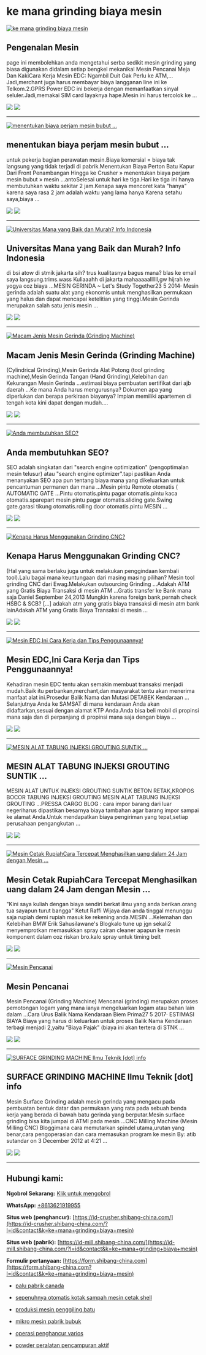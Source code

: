 # ke mana grinding biaya mesin

<a href="https://swt.shibang-china.com/?l=id&img&k=ke+mana+grinding+biaya+mesin" target="_blank">![ke mana grinding biaya mesin](http://static.shibang-china.com/all-800x300/1312.jpg)</a>

## Pengenalan Mesin
page ini membolehkan anda mengetahui serba sedikit mesin grinding yang biasa digunakan didalam setiap bengkel mekanikal Mesin Pencanai Meja Dan KakiCara Kerja Mesin EDC: Ngambil Duit Gak Perlu ke ATM,…Jadi,merchant juga harus membayar biaya langganan line ini ke Telkom.2.GPRS Power EDC ini bekerja dengan memanfaatkan sinyal seluler.Jadi,memakai SIM card layaknya hape.Mesin ini harus tercolok ke …


<a href="https://whatsapp.shibangsoft.com/WhatsApp.php" target="_blank" title="WhatsApp">![](http://static.shibang-china.com/icon/whatsapp.png)</a> <a href="https://swt.shibang-china.com/?l=id&icon&k=ke+mana+grinding+biaya+mesin" target="_blank">![](http://static.shibang-china.com/icon/chat-id.png)</a>

---

<a href="https://swt.shibang-china.com/?l=id&img&k=ke+mana+grinding+biaya+mesin" target="_blank">![menentukan biaya perjam mesin bubut …](http://static.shibang-china.com/all-800x300/384.jpg)</a>

## menentukan biaya perjam mesin bubut …
untuk pekerja bagian perawatan mesin.Biaya komersial = biaya tak langsung yang tidak terjadi di pabrik.Menentukan Biaya Perton Batu Kapur Dari Front Penambangan Hingga ke Crusher » menentukan biaya perjam mesin bubut » mesin …antoSelesai untuk hari ke tiga.Hari ke tiga ini hanya membutuhkan waktu sekitar 2 jam.Kenapa saya mencoret kata "hanya" karena saya rasa 2 jam adalah waktu yang lama hanya Karena setahu saya,biaya …


<a href="https://whatsapp.shibangsoft.com/WhatsApp.php" target="_blank" title="WhatsApp">![](http://static.shibang-china.com/icon/whatsapp.png)</a> <a href="https://swt.shibang-china.com/?l=id&icon&k=ke+mana+grinding+biaya+mesin" target="_blank">![](http://static.shibang-china.com/icon/chat-id.png)</a>

---

<a href="https://swt.shibang-china.com/?l=id&img&k=ke+mana+grinding+biaya+mesin" target="_blank">![Universitas Mana yang Baik dan Murah? Info Indonesia](http://static.shibang-china.com/all-800x300/37.jpg)</a>

## Universitas Mana yang Baik dan Murah? Info Indonesia
di bsi atow di stmik jakarta sih? trus kualitasnya bagus mana? blas ke email saya langsung.trims.wass Kuliaaahh di jakarta mahaaaaallllll,gw hijrah ke yogya coz biaya …MESIN GERINDA ~ Let's Study Together23 5 2014· Mesin gerinda adalah suatu alat yang ekonomis untuk menghasilkan permukaan yang halus dan dapat mencapai ketelitian yang tinggi.Mesin Gerinda merupakan salah satu jenis mesin …


<a href="https://whatsapp.shibangsoft.com/WhatsApp.php" target="_blank" title="WhatsApp">![](http://static.shibang-china.com/icon/whatsapp.png)</a> <a href="https://swt.shibang-china.com/?l=id&icon&k=ke+mana+grinding+biaya+mesin" target="_blank">![](http://static.shibang-china.com/icon/chat-id.png)</a>

---

<a href="https://swt.shibang-china.com/?l=id&img&k=ke+mana+grinding+biaya+mesin" target="_blank">![Macam Jenis Mesin Gerinda (Grinding Machine)](http://static.shibang-china.com/all-800x300/306.jpg)</a>

## Macam Jenis Mesin Gerinda (Grinding Machine)
(Cylindrical Grinding),Mesin Gerinda Alat Potong (tool grinding machine),Mesin Gerinda Tangan (Hand Grinding),Kelebihan dan Kekurangan Mesin Gerinda …estimasi biaya pembuatan sertifikat dari ajb daerah …Ke mana Anda harus mengurusnya? Dokumen apa yang diperlukan dan berapa perkiraan biayanya? Impian memiliki apartemen di tengah kota kini dapat dengan mudah.…


<a href="https://whatsapp.shibangsoft.com/WhatsApp.php" target="_blank" title="WhatsApp">![](http://static.shibang-china.com/icon/whatsapp.png)</a> <a href="https://swt.shibang-china.com/?l=id&icon&k=ke+mana+grinding+biaya+mesin" target="_blank">![](http://static.shibang-china.com/icon/chat-id.png)</a>

---

<a href="https://swt.shibang-china.com/?l=id&img&k=ke+mana+grinding+biaya+mesin" target="_blank">![Anda membutuhkan SEO?](http://static.shibang-china.com/all-800x300/1239.jpg)</a>

## Anda membutuhkan SEO?
SEO adalah singkatan dari "search engine optimization" (pengoptimalan mesin telusur) atau "search engine optimizer".tapi pastikan Anda menanyakan SEO apa pun tentang biaya mana yang dikeluarkan untuk pencantuman permanen dan mana …Mesin pintu Remote otomatis ( AUTOMATIC GATE …Pintu otomatis.pintu pagar otomatis.pintu kaca otomatis.sparepart mesin pintu pagar otomatis.sliding gate.Swing gate.garasi tikung otomatis.rolling door otomatis.pintu MESIN …


<a href="https://whatsapp.shibangsoft.com/WhatsApp.php" target="_blank" title="WhatsApp">![](http://static.shibang-china.com/icon/whatsapp.png)</a> <a href="https://swt.shibang-china.com/?l=id&icon&k=ke+mana+grinding+biaya+mesin" target="_blank">![](http://static.shibang-china.com/icon/chat-id.png)</a>

---

<a href="https://swt.shibang-china.com/?l=id&img&k=ke+mana+grinding+biaya+mesin" target="_blank">![Kenapa Harus Menggunakan Grinding CNC?](http://static.shibang-china.com/all-800x300/703.jpg)</a>

## Kenapa Harus Menggunakan Grinding CNC?
(Hal yang sama berlaku juga untuk melakukan penggindaan kembali tool).Lalu bagai mana keuntungaan dari masing masing pilihan? Mesin tool grinding CNC dari Ewag.Melakukan outsourcing Grinding …Adakah ATM yang Gratis Biaya Transaksi di mesin ATM …Gratis transfer ke Bank mana saja Daniel September 24,2013 Mungkin karena foreign bank,pernah check HSBC & SCB? […] adakah atm yang gratis biaya transaksi di mesin atm bank lainAdakah ATM yang Gratis Biaya Transaksi di mesin …


<a href="https://whatsapp.shibangsoft.com/WhatsApp.php" target="_blank" title="WhatsApp">![](http://static.shibang-china.com/icon/whatsapp.png)</a> <a href="https://swt.shibang-china.com/?l=id&icon&k=ke+mana+grinding+biaya+mesin" target="_blank">![](http://static.shibang-china.com/icon/chat-id.png)</a>

---

<a href="https://swt.shibang-china.com/?l=id&img&k=ke+mana+grinding+biaya+mesin" target="_blank">![Mesin EDC,Ini Cara Kerja dan Tips Penggunaannya!](http://static.shibang-china.com/all-800x300/1435.jpg)</a>

## Mesin EDC,Ini Cara Kerja dan Tips Penggunaannya!
Kehadiran mesin EDC tentu akan semakin membuat transaksi menjadi mudah.Baik itu perbankan,merchant,dan masyarakat tentu akan menerima manfaat alat ini.Prosedur Balik Nama dan Mutasi DETABEK Kendaraan …Selanjutnya Anda ke SAMSAT di mana kendaraan Anda akan didaftarkan,sesuai dengan alamat KTP Anda.Anda bisa beli mobil di propinsi mana saja dan di perpanjang di propinsi mana saja dengan biaya …


<a href="https://whatsapp.shibangsoft.com/WhatsApp.php" target="_blank" title="WhatsApp">![](http://static.shibang-china.com/icon/whatsapp.png)</a> <a href="https://swt.shibang-china.com/?l=id&icon&k=ke+mana+grinding+biaya+mesin" target="_blank">![](http://static.shibang-china.com/icon/chat-id.png)</a>

---

<a href="https://swt.shibang-china.com/?l=id&img&k=ke+mana+grinding+biaya+mesin" target="_blank">![MESIN ALAT TABUNG INJEKSI GROUTING SUNTIK …](http://static.shibang-china.com/all-800x300/130.jpg)</a>

## MESIN ALAT TABUNG INJEKSI GROUTING SUNTIK …
MESIN ALAT UNTUK INJEKSI GROUTING SUNTIK BETON RETAK,KROPOS BOCOR TABUNG INJEKSI GROUTING MESIN ALAT TABUNG INJEKSI GROUTING …PRESSA CARGO BLOG : cara impor barang dari luar negeriharus dipastikan besarnya biaya tambahan agar barang impor sampai ke alamat Anda.Untuk mendapatkan biaya pengiriman yang tepat,setiap perusahaan pengangkutan …


<a href="https://whatsapp.shibangsoft.com/WhatsApp.php" target="_blank" title="WhatsApp">![](http://static.shibang-china.com/icon/whatsapp.png)</a> <a href="https://swt.shibang-china.com/?l=id&icon&k=ke+mana+grinding+biaya+mesin" target="_blank">![](http://static.shibang-china.com/icon/chat-id.png)</a>

---

<a href="https://swt.shibang-china.com/?l=id&img&k=ke+mana+grinding+biaya+mesin" target="_blank">![Mesin Cetak RupiahCara Tercepat Menghasilkan uang dalam 24 Jam dengan Mesin …](http://static.shibang-china.com/all-800x300/839.jpg)</a>

## Mesin Cetak RupiahCara Tercepat Menghasilkan uang dalam 24 Jam dengan Mesin …
"Kini saya kuliah dengan biaya sendiri berkat ilmu yang anda berikan.orang tua sayapun turut bangga" Ketut Raffi Wijaya dan anda tinggal menunggu saja rupiah demi rupiah masuk ke rekening anda.MESIN …Kelemahan dan Kelebihan BMW Erik Sahusilawane's Blogkalo tune up jgn sekali2 menyemprotkan memasukkan spray cairan cleaner apapun ke mesin komponent dalam coz riskan bro.kalo spray untuk timing belt


<a href="https://whatsapp.shibangsoft.com/WhatsApp.php" target="_blank" title="WhatsApp">![](http://static.shibang-china.com/icon/whatsapp.png)</a> <a href="https://swt.shibang-china.com/?l=id&icon&k=ke+mana+grinding+biaya+mesin" target="_blank">![](http://static.shibang-china.com/icon/chat-id.png)</a>

---

<a href="https://swt.shibang-china.com/?l=id&img&k=ke+mana+grinding+biaya+mesin" target="_blank">![Mesin Pencanai](http://static.shibang-china.com/all-800x300/450.jpg)</a>

## Mesin Pencanai
Mesin Pencanai (Grinding Machine) Mencanai (grinding) merupakan proses pemotongan logam yang mana ianya mengeluarkan logam atau bahan lain dalam …Cara Urus Balik Nama Kendaraan Biem Prima27 5 2017· ESTIMASI BIAYA Biaya yang harus di keluarkan untuk proses Balik Nama Kendaraan terbagi menjadi 2,yaitu “Biaya Pajak” (biaya ini akan tertera di STNK …


<a href="https://whatsapp.shibangsoft.com/WhatsApp.php" target="_blank" title="WhatsApp">![](http://static.shibang-china.com/icon/whatsapp.png)</a> <a href="https://swt.shibang-china.com/?l=id&icon&k=ke+mana+grinding+biaya+mesin" target="_blank">![](http://static.shibang-china.com/icon/chat-id.png)</a>

---

<a href="https://swt.shibang-china.com/?l=id&img&k=ke+mana+grinding+biaya+mesin" target="_blank">![SURFACE GRINDING MACHINE Ilmu Teknik [dot] info](http://static.shibang-china.com/all-800x300/1126.jpg)</a>

## SURFACE GRINDING MACHINE Ilmu Teknik [dot] info
Mesin Surface Grinding adalah mesin gerinda yang mengacu pada pembuatan bentuk datar dan permukaan yang rata pada sebuah benda kerja yang berada di bawah batu gerinda yang berputar.Mesin surface grinding bisa kita jumpai di ATMI pada mesin …CNC Milling Machine (Mesin Milling CNC) Bloggimana cara memutarkan spindel utama,urutan yang benar,cara pengoperasian dan cara memasukan program ke mesin By: atib sutandar on 3 December 2012 at 4:21 …


<a href="https://whatsapp.shibangsoft.com/WhatsApp.php" target="_blank" title="WhatsApp">![](http://static.shibang-china.com/icon/whatsapp.png)</a> <a href="https://swt.shibang-china.com/?l=id&icon&k=ke+mana+grinding+biaya+mesin" target="_blank">![](http://static.shibang-china.com/icon/chat-id.png)</a>

---
## Hubungi kami:

**Ngobrol Sekarang:** [Klik untuk mengobrol](https://swt.shibang-china.com?l=id&contact&k=ke+mana+grinding+biaya+mesin)

**WhatsApp:**  [+8613621919955](https://whatsapp.shibangsoft.com/WhatsApp.php)

**Situs web (penghancur):** [https://id-crusher.shibang-china.com/](https://id-crusher.shibang-china.com/?l=id&contact&k=ke+mana+grinding+biaya+mesin)

**Situs web (pabrik):** [https://id-mill.shibang-china.com/](https://id-mill.shibang-china.com/?l=id&contact&k=ke+mana+grinding+biaya+mesin)

**Formulir pertanyaan:** [https://form.shibang-china.com](https://form.shibang-china.com?l=id&contact&k=ke+mana+grinding+biaya+mesin)

* [palu pabrik canada](../35/palu%20pabrik%20canada.md)

* [sepenuhnya otomatis kotak sampah mesin cetak shell](../37/sepenuhnya%20otomatis%20kotak%20sampah%20mesin%20cetak%20shell.md)

* [produksi mesin penggiling batu](../38/produksi%20mesin%20penggiling%20batu.md)

* [mikro mesin pabrik bubuk](../31/mikro%20mesin%20pabrik%20bubuk.md)

* [operasi penghancur varios](../33/operasi%20penghancur%20varios.md)

* [powder peralatan pencampuran aktif](../34/powder%20peralatan%20pencampuran%20aktif.md)